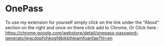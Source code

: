 # OnePass
To use my extension for yourself simply click on the link under the "About" section on the right and once on there click add to Chrome,
Or Click here : https://chrome.google.com/webstore/detail/onepass-password-generato/iegcdopfohkogfdbjkbjhkiamfoanfae?hl=en
